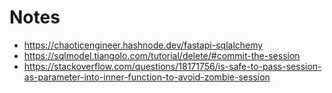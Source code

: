 # Notes

- https://chaoticengineer.hashnode.dev/fastapi-sqlalchemy
- https://sqlmodel.tiangolo.com/tutorial/delete/#commit-the-session
- https://stackoverflow.com/questions/18171756/is-safe-to-pass-session-as-parameter-into-inner-function-to-avoid-zombie-session
